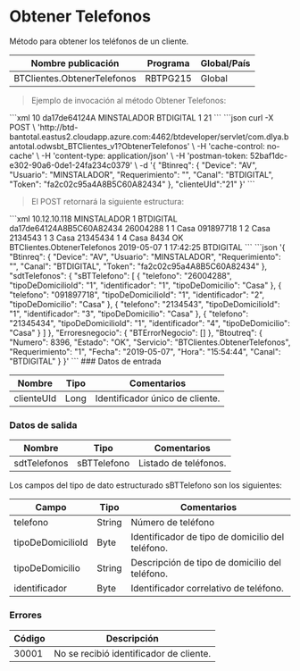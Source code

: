 # Obtener Telefonos 

Método para obtener los teléfonos de un cliente. 

Nombre publicación | Programa | Global/País 
--------- | ----------- | ----------- 
BTClientes.ObtenerTelefonos | RBTPG215 | Global 

> Ejemplo de invocación al método Obtener Telefonos: 

<code-group> 
<code-block title="XML" active> 
```xml 
<soapenv:Envelope xmlns:soapenv="http://schemas.xmlsoap.org/soap/envelope/" xmlns:bts="http://uy.com.dlya.bantotal/BTSOA/"> 
   <soapenv:Header/> 
   <soapenv:Body> 
      <bts:BTClientes.ObtenerTelefonos> 
         <bts:Btinreq> 
            <bts:Device>10</bts:Device> 
            <bts:Token>da17de64124A</bts:Token> 
            <bts:Usuario>MINSTALADOR</bts:Usuario> 
            <bts:Canal>BTDIGITAL</bts:Canal> 
            <bts:Requerimiento>1</bts:Requerimiento> 
         </bts:Btinreq> 
         <bts:clienteUId>21</bts:clienteUId> 
      </bts:BTClientes.ObtenerTelefonos> 
   </soapenv:Body> 
</soapenv:Envelope> 
``` 
</code-block> 

<code-block title="JSON"> 
```json 
curl -X POST \ 
  'http://btd-bantotal.eastus2.cloudapp.azure.com:4462/btdeveloper/servlet/com.dlya.bantotal.odwsbt_BTClientes_v1?ObtenerTelefonos' \ 
  -H 'cache-control: no-cache' \ 
  -H 'content-type: application/json' \ 
  -H 'postman-token: 52baf1dc-e302-90a6-0de1-24fa234c0379' \ 
  -d '{ 
	"Btinreq": { 
		"Device": "AV", 
		"Usuario": "MINSTALADOR", 
		"Requerimiento": "", 
		"Canal": "BTDIGITAL", 
		"Token": "fa2c02c95a4A8B5C60A82434" 
	}, 
	"clienteUId":"21" 
}' 
``` 
</code-block> 
</code-group> 

> El POST retornará la siguiente estructura: 

<code-group> 
<code-block title="XML" active> 
```xml 
<SOAP-ENV:Envelope xmlns:SOAP-ENV="http://schemas.xmlsoap.org/soap/envelope/" xmlns:xsd="http://www.w3.org/2001/XMLSchema" xmlns:SOAP-ENC="http://schemas.xmlsoap.org/soap/encoding/" xmlns:xsi="http://www.w3.org/2001/XMLSchema-instance"> 
   <SOAP-ENV:Body> 
      <BTClientes.ObtenerTelefonosResponse xmlns="http://uy.com.dlya.bantotal/BTSOA/"> 
         <Btinreq> 
            <Device>10.12.10.118</Device> 
            <Usuario>MINSTALADOR</Usuario> 
            <Requerimiento>1</Requerimiento> 
            <Canal>BTDIGITAL</Canal> 
            <Token>da17de64124A8B5C60A82434</Token> 
         </Btinreq> 
         <sdtTelefonos> 
            <sBTTelefono> 
               <telefono>26004288</telefono> 
               <tipoDeDomicilioId>1</tipoDeDomicilioId> 
               <identificador>1</identificador> 
               <tipoDeDomicilio>Casa</tipoDeDomicilio> 
            </sBTTelefono> 
            <sBTTelefono> 
               <telefono>091897718</telefono> 
               <tipoDeDomicilioId>1</tipoDeDomicilioId> 
               <identificador>2</identificador> 
               <tipoDeDomicilio>Casa</tipoDeDomicilio> 
            </sBTTelefono> 
            <sBTTelefono> 
               <telefono>2134543</telefono> 
               <tipoDeDomicilioId>1</tipoDeDomicilioId> 
               <identificador>3</identificador> 
               <tipoDeDomicilio>Casa</tipoDeDomicilio> 
            </sBTTelefono> 
            <sBTTelefono> 
               <telefono>21345434</telefono> 
               <tipoDeDomicilioId>1</tipoDeDomicilioId> 
               <identificador>4</identificador> 
               <tipoDeDomicilio>Casa</tipoDeDomicilio> 
            </sBTTelefono> 
         </sdtTelefonos> 
         <Erroresnegocio></Erroresnegocio> 
         <Btoutreq> 
            <Numero>8434</Numero> 
            <Estado>OK</Estado> 
            <Servicio>BTClientes.ObtenerTelefonos</Servicio> 
            <Fecha>2019-05-07</Fecha> 
            <Requerimiento>1</Requerimiento> 
            <Hora>17:42:25</Hora> 
            <Canal>BTDIGITAL</Canal> 
         </Btoutreq> 
      </BTClientes.ObtenerTelefonosResponse> 
   </SOAP-ENV:Body> 
</SOAP-ENV:Envelope> 
``` 
</code-block> 

<code-block title="JSON"> 
```json 
'{ 
	"Btinreq": { 
		"Device": "AV", 
		"Usuario": "MINSTALADOR", 
		"Requerimiento": "", 
		"Canal": "BTDIGITAL", 
		"Token": "fa2c02c95a4A8B5C60A82434" 
	}, 
	"sdtTelefonos": { 
		"sBTTelefono": [ 
			{ 
				"telefono": "26004288", 
				"tipoDeDomicilioId": "1", 
				"identificador": "1", 
				"tipoDeDomicilio": "Casa" 
			}, 
			{ 
				"telefono": "091897718", 
				"tipoDeDomicilioId": "1", 
				"identificador": "2", 
				"tipoDeDomicilio": "Casa" 
			}, 
			{ 
				"telefono": "2134543", 
				"tipoDeDomicilioId": "1", 
				"identificador": "3", 
				"tipoDeDomicilio": "Casa" 
			}, 
			{ 
				"telefono": "21345434", 
				"tipoDeDomicilioId": "1", 
				"identificador": "4", 
				"tipoDeDomicilio": "Casa" 
			} 
		] 
	}, 
    "Erroresnegocio": { 
        "BTErrorNegocio": [] 
    }, 
    "Btoutreq": { 
        "Numero": 8396, 
        "Estado": "OK", 
        "Servicio": "BTClientes.ObtenerTelefonos", 
        "Requerimiento": "1", 
        "Fecha": "2019-05-07", 
        "Hora": "15:54:44", 
        "Canal": "BTDIGITAL" 
    } 
}' 
``` 
</code-block> 
</code-group>  
### Datos de entrada 

Nombre | Tipo | Comentarios 
--------- | ----------- | ----------- 
clienteUId | Long | Identificador único de cliente.  

### Datos de salida 

Nombre | Tipo | Comentarios 
--------- | ----------- | ----------- 
sdtTelefonos | sBTTelefono | Listado de teléfonos. 

Los campos del tipo de dato estructurado sBTTelefono son los siguientes: 

Campo | Tipo | Comentarios 
--------- | ----------- | ----------- 
telefono | String | Número de teléfono 
tipoDeDomicilioId | Byte | Identificador de tipo de domicilio del teléfono. 
tipoDeDomicilio | String | Descripción de tipo de domicilio del teléfono. 
identificador | Byte | Identificador correlativo de teléfono. 

### Errores 

Código | Descripción 
--------- | ----------- 
30001 | No se recibió identificador de cliente. 

 

